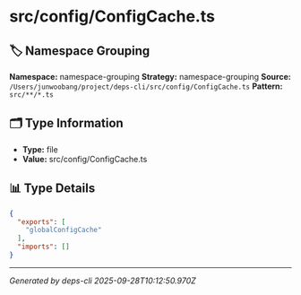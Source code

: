 # src/config/ConfigCache.ts

## 🏷️ Namespace Grouping

**Namespace:** namespace-grouping
**Strategy:** namespace-grouping
**Source:** `/Users/junwoobang/project/deps-cli/src/config/ConfigCache.ts`
**Pattern:** `src/**/*.ts`

## 🗂️ Type Information

- **Type:** file
- **Value:** src/config/ConfigCache.ts

## 📊 Type Details

```json
{
  "exports": [
    "globalConfigCache"
  ],
  "imports": []
}
```

---
*Generated by deps-cli 2025-09-28T10:12:50.970Z*

